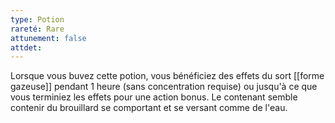 ```yaml
---
type: Potion
rareté: Rare
attunement: false
attdet:
---
```

Lorsque vous buvez cette potion, vous bénéficiez des effets du sort [[forme gazeuse]] pendant 1 heure (sans concentration requise) ou jusqu'à ce que vous terminiez les effets pour une action bonus. Le contenant semble contenir du brouillard se comportant et se versant comme de l'eau.